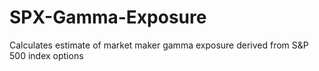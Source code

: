 # SPX-Gamma-Exposure
Calculates estimate of market maker gamma exposure derived from S&amp;P 500 index options
